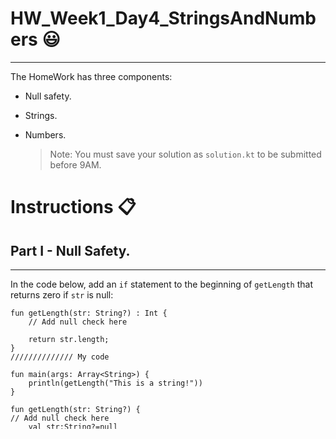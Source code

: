 # HW_Week1_Day4_StringsAndNumbers 😃
---
The HomeWork has three components:
- Null safety.
- Strings.
- Numbers.

    > Note: You must save your solution as `solution.kt` to be submitted before 9AM.
# Instructions 📋

## Part I - Null Safety.
---
In the code below, add an `if` statement to the beginning of `getLength` that
returns zero if `str` is null:

<?code-excerpt "null_safety_codelab/bin/type_promotion.dart" replace="/.*if\ \(.*\n.*\n.*//g"?>
```dart:run-dartpad:ga_id-null_checking:null_safety-true
fun getLength(str: String?) : Int {
    // Add null check here
    
    return str.length;
}
////////////// My code

fun main(args: Array<String>) {
    println(getLength("This is a string!"))
}

fun getLength(str: String?) {
// Add null check here
    val str:String?=null
    if (str != null) {
        println (str.length)
    }
    else{
     println(0)
    }
}
/////////// end ghdfghfghfh




    fun main(args: Array<String>) {
        println(getLength("This is a string!"))
    }
## Part II - Strings.
---
###  Write a Kotlin program to get a substring of a given string between two specified positions.
###### Sample Output:

> old = The quick brown fox jumps over the lazy dog.                                                            
new = brown fox jumps.

fun main(args:Array<String>) {
val str1="The quick brown fox jumps over the lazy dog."
val startIndex=9
val enIndex=25

    val Substring= str1.subSequence(startIndex,enIndex)
    println("old:$str1")
    println("new"+Substring)

}

## Part III - Numbers.
---
###  Write a Kotlin program to convert temperature from Fahrenheit to Celsius degree.
#### Input a degree in Fahrenheit: 212 Or Null

###### Use this equation:
>  C = (5 (F-32)) / 9.

import java.util.*

fun main(args: Array<String>) {

    //Input Stream
    val scanner = Scanner(System.`in`)

    //Input temperature in Fahrenheit
    print("Enter temperature into Fahrenheit : ")
    val fahrenheit = scanner.nextDouble()

    //Convert  Fahrenheit to Celsius
    val celsius =( (fahrenheit  -  32  ) *  5)/9

    //Print temperature in Celsius
    println("Temperature in Fahrenheit ($fahrenheit) = Celsius ($celsius)")
}

###### Expected Output:

> 212.0 degree Fahrenheit is equal to 100.0 in Celsius.

# Learning Resources  📚
* [Null Safety in Kotlin](https://kotlinlang.org/docs/reference/null-safety.html)
* [Strings in Kotlin](https://www.w3schools.com/kotlin/kotlin_strings.php)
* [Numbers in kotlin](https://kotlinlang.org/docs/basic-types.html#floating-point-types)
